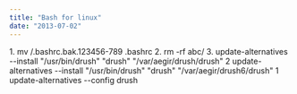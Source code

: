```yaml
---
title: "Bash for linux"
date: "2013-07-02"
---
```


1\. mv /.bashrc.bak.123456-789 .bashrc 2. rm -rf abc/ 3. update-alternatives --install "/usr/bin/drush" "drush" "/var/aegir/drush/drush" 2 update-alternatives --install "/usr/bin/drush" "drush" "/var/aegir/drush6/drush" 1 update-alternatives --config drush
